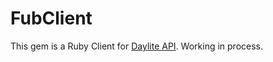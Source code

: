 # FubClient

This gem is a Ruby Client for [Daylite API](https://developer.marketcircle.com/v1/). Working in process.
